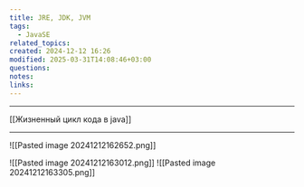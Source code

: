 ```yaml
---
title: JRE, JDK, JVM
tags:
  - JavaSE
related_topics: 
created: 2024-12-12 16:26
modified: 2025-03-31T14:08:46+03:00
questions: 
notes: 
links: 
---
```


---
[[Жизненный цикл кода в java]]


---


![[Pasted image 20241212162652.png]]

![[Pasted image 20241212163012.png]]
![[Pasted image 20241212163305.png]]
